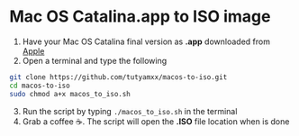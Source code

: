 # Mac OS Catalina.app to ISO image

1. Have your Mac OS Catalina final version as **.app** downloaded from [Apple](https://apps.apple.com/gb/app/macos-catalina/id1466841314?ls=1&mt=12)
2. Open a terminal and type the following
``` bash
git clone https://github.com/tutyamxx/macos-to-iso.git
cd macos-to-iso
sudo chmod a+x macos_to_iso.sh
```
3. Run the script by typing `./macos_to_iso.sh` in the terminal
4. Grab a coffee ☕. The script will open the **.ISO** file location when is done
